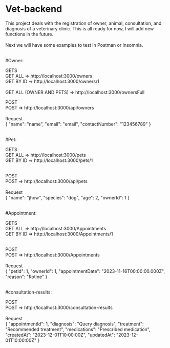 ﻿# Vet-backend

 This project deals with the registration of owner, animal, consultation, and diagnosis of a veterinary clinic. This is all ready for now, I will add new functions in the future. </br></br>
 Next we will have some examples to test in Postman or Insomnia.</br></br>

 #Owner:

 GETS</br>
 GET ALL    => http://localhost:3000/owners</br>
 GET BY ID  => http://localhost:3000/owners/1</br></br>
 GET ALL (OWNER AND PETS) => http://localhost:3000/ownersFull

 POST</br>
 POST       => http://localhost:3000/api/owners</br></br>
 Request </br>
{
  "name": "name",
  "email": "email",
  "contactNumber": "123456789"
} </br></br>

#Pet:

 GETS</br>
 GET ALL    => http://localhost:3000/pets</br>
 GET BY ID  => http://localhost:3000/pets/1</br></br>

 POST</br>
 POST       => http://localhost:3000/api/pets</br></br>
 Request </br>
{
  "name": "jhow",
  "species": "dog",
  "age": 2,
  "ownerId": 1
}</br></br>

#Appointment:

 GETS</br>
 GET ALL    => http://localhost:3000/Appointments</br>
 GET BY ID  => http://localhost:3000/Appointments/1</br></br>

 POST</br>
 POST       => http://localhost:3000/Appointments</br></br>
 Request </br>
{
  "petId": 1,
  "ownerId": 1,
  "appointmentDate": "2023-11-16T00:00:00.000Z",
  "reason": "Rotine"
}</br></br>

#consultation-results:

 POST</br>
 POST       => http://localhost:3000/consultation-results</br></br>
 Request </br>
{
  "appointmentId": 1,
  "diagnosis": "Query diagnosis",
  "treatment": "Recommended treatment",
  "medications": "Prescribed medication",
  "createdAt": "2023-12-01T10:00:00Z",
  "updatedAt": "2023-12-01T10:00:00Z"
}</br></br>

  



